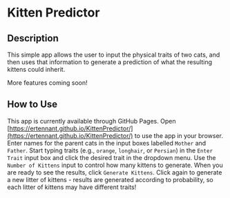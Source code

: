 # Kitten Predictor 

## Description 

This simple app allows the user to input the physical traits of two cats, and then uses that information to generate a prediction of what the resulting kittens could inherit. 

More features coming soon!


## How to Use 

This app is currently available through GitHub Pages. Open [https://ertennant.github.io/KittenPredictor/](https://ertennant.github.io/KittenPredictor/) to use the app in your browser. Enter names for the parent cats in the input boxes labelled `Mother` and `Father`. Start typing traits (e.g., `orange`, `longhair`, or `Persian`) in the `Enter Trait` input box and click the desired trait in the dropdown menu. Use the `Number of Kittens` input to control how many kittens to generate. When you are ready to see the results, click `Generate Kittens`. Click again to generate a new litter of kittens - results are generated according to probability, so each litter of kittens may have different traits! 

